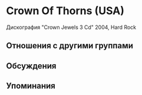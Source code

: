 # Crown Of Thorns (USA)

Дискография
"Crown Jewels 3 Cd" 2004, Hard Rock

## Отношения с другими группами


## Обсуждения


## Упоминания

